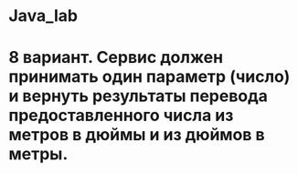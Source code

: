 # Java_lab
# 8 вариант. Сервис должен принимать один параметр (число) и вернуть результаты перевода предоставленного числа из метров в дюймы и из дюймов в метры.
